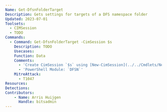```yaml
---
Name: Get-DfsnFolderTarget
Description: Gets settings for targets of a DFS namespace folder
Updated: 2023-07-01
Toolsets:
  - CIMSession
  - TODO
Commands:
  - Command: Get-DfsnFolderTarget -CimSession $s
    Description: TODO
    Usecases:
    Function: Data
    Comments:
      - 'Create CimSession `$s` using [New-CimSession](../../Cmdlets/New-CimSession/)'
      - 'PowerShell Module: `DFSN`'
    MitreAttack:
      - T1047
Resources:
Detections:
Contributors:
    - Name: Arris Huijgen
      Handle: bitsadmin
---
```

